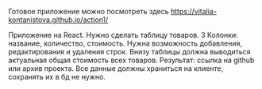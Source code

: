 Готовое приложение можно посмотреть здесь https://vitalia-kontanistova.github.io/action1/

Приложение на React.
Нужно сделать таблицу товаров.
3 Колонки: название, количество, стоимость.
Нужна возможность добавления, редактирования и удаления строк.
Внизу таблицы должна выводиться актуальная общая стоимость всех товаров.
Результат: ссылка на github или архив проекта.
Все данные должны храниться на клиенте, сохранять их в бд не нужно.
